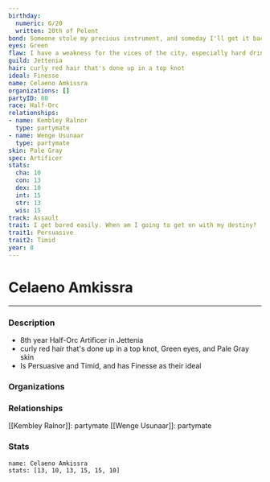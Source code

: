 ```yaml
---
birthday:
  numeric: 6/20
  written: 20th of Pelent
bond: Someone stole my precious instrument, and someday I'll get it back.
eyes: Green
flaw: I have a weakness for the vices of the city, especially hard drink.
guild: Jettenia
hair: curly red hair that's done up in a top knot
ideal: Finesse
name: Celaeno Amkissra
organizations: []
partyID: 80
race: Half-Orc
relationships:
- name: Kembley Ralnor
  type: partymate
- name: Wenge Usunaar
  type: partymate
skin: Pale Gray
spec: Artificer
stats:
  cha: 10
  con: 13
  dex: 10
  int: 15
  str: 13
  wis: 15
track: Assault
trait: I get bored easily. When am I going to get on with my destiny?
trait1: Persuasive
trait2: Timid
year: 8
---
```

# Celaeno Amkissra
---
### Description
- 8th year Half-Orc Artificer in Jettenia
- curly red hair that's done up in a top knot, Green eyes, and Pale Gray skin
- Is Persuasive and Timid, and has Finesse as their ideal

### Organizations
### Relationships
[[Kembley Ralnor]]: partymate
[[Wenge Usunaar]]: partymate
### Stats
```statblock
name: Celaeno Amkissra
stats: [13, 10, 13, 15, 15, 10]
```